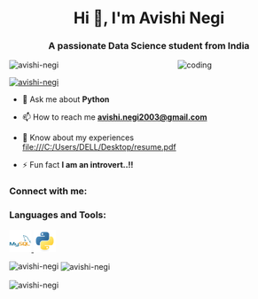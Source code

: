 

<h1 align="center">Hi 👋, I'm Avishi Negi</h1>
<h3 align="center">A passionate Data Science student from India</h3>

<img align="right" alt="coding" width=200 src= "https://media1.giphy.com/media/rsUGLKwgSvSxmq1VrZ/200w.gif?cid=82a1493b2plntx2s0254rqr59oetrf4guuf6m42zkwq5lc6l&ep=v1_gifs_related&rid=200w.gif&ct=s">

<p align="left"> <img src="https://komarev.com/ghpvc/?username=avishi-negi&label=Profile%20views&color=0e75b6&style=flat" alt="avishi-negi" /> </p>

<p align="left"> <a href="https://github.com/ryo-ma/github-profile-trophy"><img src="https://github-profile-trophy.vercel.app/?username=avishi-negi" alt="avishi-negi" /></a> </p>

- 💬 Ask me about **Python**

- 📫 How to reach me **avishi.negi2003@gmail.com**

- 📄 Know about my experiences [file:///C:/Users/DELL/Desktop/resume.pdf](file:///C:/Users/DELL/Desktop/resume.pdf)

- ⚡ Fun fact **I am an introvert..!!**

<h3 align="left">Connect with me:</h3>
<p align="left">
</p>

<h3 align="left">Languages and Tools:</h3>
<p align="left"> <a href="https://www.mysql.com/" target="_blank" rel="noreferrer"> <img src="https://raw.githubusercontent.com/devicons/devicon/master/icons/mysql/mysql-original-wordmark.svg" alt="mysql" width="40" height="40"/> </a> <a href="https://www.python.org" target="_blank" rel="noreferrer"> <img src="https://raw.githubusercontent.com/devicons/devicon/master/icons/python/python-original.svg" alt="python" width="40" height="40"/> </a> </p>

<p><img align="left" src="https://github-readme-stats.vercel.app/api/top-langs?username=avishi-negi&show_icons=true&locale=en&layout=compact" alt="avishi-negi" /></p>

<p>&nbsp;<img align="center" src="https://github-readme-stats.vercel.app/api?username=avishi-negi&show_icons=true&locale=en" alt="avishi-negi" /></p>

<p><img align="center" src="https://github-readme-streak-stats.herokuapp.com/?user=avishi-negi&" alt="avishi-negi" /></p>
